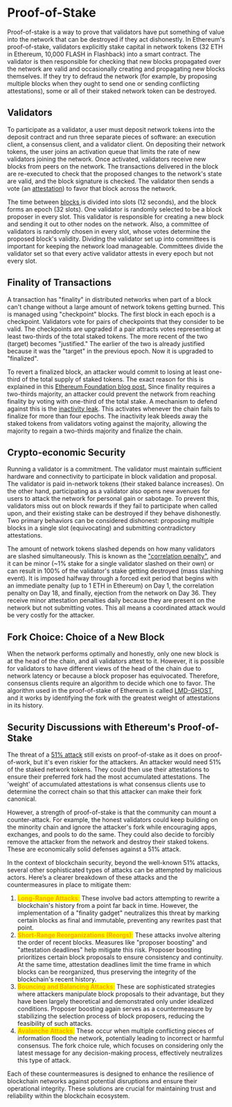 # Proof-of-Stake

Proof-of-stake is a way to prove that validators have put something of value into the network that can be destroyed if they act dishonestly. In Ethereum's proof-of-stake, validators explicitly stake capital in network tokens (32 ETH in Ethereum, 10,000 FLASH in Flashback) into a smart contract. The validator is then responsible for checking that new blocks propagated over the network are valid and occasionally creating and propagating new blocks themselves. If they try to defraud the network (for example, by proposing multiple blocks when they ought to send one or sending conflicting attestations), some or all of their staked network token can be destroyed.

## Validators <a href="#validators" id="validators"></a>

To participate as a validator, a user must deposit network tokens into the deposit contract and run three separate pieces of software: an execution client, a consensus client, and a validator client. On depositing their network tokens, the user joins an activation queue that limits the rate of new validators joining the network. Once activated, validators receive new blocks from peers on the network. The transactions delivered in the block are re-executed to check that the proposed changes to the network's state are valid, and the block signature is checked. The validator then sends a vote (an [attestation](attestations.md)) to favor that block across the network.

The time between [blocks ](../basics/blocks.md)is divided into slots (12 seconds), and the block forms an epoch (32 slots). One validator is randomly selected to be a block proposer in every slot. This validator is responsible for creating a new block and sending it out to other nodes on the network. Also, a committee of validators is randomly chosen in every slot, whose votes determine the proposed block's validity. Dividing the validator set up into committees is important for keeping the network load manageable. Committees divide the validator set so that every active validator attests in every epoch but not every slot.

## Finality of Transactions <a href="#finality" id="finality"></a>

A transaction has "finality" in distributed networks when part of a block can't change without a large amount of network tokens getting burned. This is managed using "checkpoint" blocks. The first block in each epoch is a checkpoint. Validators vote for pairs of checkpoints that they consider to be valid. The checkpoints are upgraded if a pair attracts votes representing at least two-thirds of the total staked tokens. The more recent of the two (target) becomes "justified." The earlier of the two is already justified because it was the "target" in the previous epoch. Now it is upgraded to "finalized".

To revert a finalized block, an attacker would commit to losing at least one-third of the total supply of staked tokens. The exact reason for this is explained in this [Ethereum Foundation blog post.](https://blog.ethereum.org/2016/05/09/on-settlement-finality/) Since finality requires a two-thirds majority, an attacker could prevent the network from reaching finality by voting with one-third of the total stake. A mechanism to defend against this is the [inactivity leak](https://eth2book.info/bellatrix/part2/incentives/inactivity). This activates whenever the chain fails to finalize for more than four epochs. The inactivity leak bleeds away the staked tokens from validators voting against the majority, allowing the majority to regain a two-thirds majority and finalize the chain.

## Crypto-economic Security <a href="#crypto-economic-security" id="crypto-economic-security"></a>

Running a validator is a commitment. The validator must maintain sufficient hardware and connectivity to participate in block validation and proposal. The validator is paid in-network tokens (their staked balance increases). On the other hand, participating as a validator also opens new avenues for users to attack the network for personal gain or sabotage. To prevent this, validators miss out on block rewards if they fail to participate when called upon, and their existing stake can be destroyed if they behave dishonestly. Two primary behaviors can be considered dishonest: proposing multiple blocks in a single slot (equivocating) and submitting contradictory attestations.

The amount of network tokens slashed depends on how many validators are slashed simultaneously. This is known as the ["correlation penalty"](https://eth2book.info/bellatrix/part2/incentives/slashing#the-correlation-penalty), and it can be minor (\~1% stake for a single validator slashed on their own) or can result in 100% of the validator's stake getting destroyed (mass slashing event). It is imposed halfway through a forced exit period that begins with an immediate penalty (up to 1 ETH in Ethereum) on Day 1, the correlation penalty on Day 18, and finally, ejection from the network on Day 36. They receive minor attestation penalties daily because they are present on the network but not submitting votes. This all means a coordinated attack would be very costly for the attacker.

## Fork Choice: Choice of a New Block <a href="#fork-choice" id="fork-choice"></a>

When the network performs optimally and honestly, only one new block is at the head of the chain, and all validators attest to it. However, it is possible for validators to have different views of the head of the chain due to network latency or because a block proposer has equivocated. Therefore, consensus clients require an algorithm to decide which one to favor. The algorithm used in the proof-of-stake of Ethereum is called [LMD-GHOST](https://arxiv.org/pdf/2003.03052.pdf), and it works by identifying the fork with the greatest weight of attestations in its history.

## Security Discussions with Ethereum's Proof-of-Stake <a href="#pos-and-security" id="pos-and-security"></a>

The threat of a [51% attack](https://www.investopedia.com/terms/1/51-attack.asp) still exists on proof-of-stake as it does on proof-of-work, but it's even riskier for the attackers. An attacker would need 51% of the staked network tokens. They could then use their attestations to ensure their preferred fork had the most accumulated attestations. The 'weight' of accumulated attestations is what consensus clients use to determine the correct chain so that this attacker can make their fork canonical.&#x20;

However, a strength of proof-of-stake is that the community can mount a counter-attack. For example, the honest validators could keep building on the minority chain and ignore the attacker's fork while encouraging apps, exchanges, and pools to do the same. They could also decide to forcibly remove the attacker from the network and destroy their staked tokens. These are economically solid defenses against a 51% attack.

In the context of blockchain security, beyond the well-known 51% attacks, several other sophisticated types of attacks can be attempted by malicious actors. Here’s a clearer breakdown of these attacks and the countermeasures in place to mitigate them:

1. <mark style="color:orange;">**Long-Range Attacks**</mark><mark style="color:orange;">:</mark> These involve bad actors attempting to rewrite a blockchain's history from a point far back in time. However, the implementation of a "finality gadget" neutralizes this threat by marking certain blocks as final and immutable, preventing any rewrites past that point.
2. <mark style="color:orange;">**Short-Range Reorganizations (Reorgs)**</mark><mark style="color:orange;">:</mark> These attacks involve altering the order of recent blocks. Measures like "proposer boosting" and "attestation deadlines" help mitigate this risk. Proposer boosting prioritizes certain block proposals to ensure consistency and continuity. At the same time, attestation deadlines limit the time frame in which blocks can be reorganized, thus preserving the integrity of the blockchain's recent history.
3. <mark style="color:orange;">**Bouncing and Balancing Attacks**</mark><mark style="color:orange;">:</mark> These are sophisticated strategies where attackers manipulate block proposals to their advantage, but they have been largely theoretical and demonstrated only under idealized conditions. Proposer boosting again serves as a countermeasure by stabilizing the selection process of block proposers, reducing the feasibility of such attacks.
4. <mark style="color:orange;">**Avalanche Attacks**</mark><mark style="color:orange;">:</mark> These occur when multiple conflicting pieces of information flood the network, potentially leading to incorrect or harmful consensus. The fork choice rule, which focuses on considering only the latest message for any decision-making process, effectively neutralizes this type of attack.

Each of these countermeasures is designed to enhance the resilience of blockchain networks against potential disruptions and ensure their operational integrity. These solutions are crucial for maintaining trust and reliability within the blockchain ecosystem.
